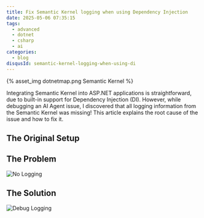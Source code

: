 ```yaml
---
title: Fix Semantic Kernel logging when using Dependency Injection
date: 2025-05-06 07:35:15
tags:
  - advanced
  - dotnet
  - csharp
  - ai
categories:
  - blog
disqusId: semantic-kernel-logging-when-using-di
---
```


{% asset_img dotnetmap.png Semantic Kernel %}

Integrating Semantic Kernel into ASP.NET applications is straightforward, due to built-in support for Dependency Injection (DI). However, while debugging an AI Agent issue, I discovered that all logging information from the Semantic Kernel was missing! This article explains the root cause of the issue and how to fix it.

<!-- more -->

## The Original Setup

<script src="https://gist.github.com/uveta/30994e4ecb61bbbbcc27024fc3277f81.js?file=Program.cs"></script>

<script src="https://gist.github.com/uveta/30994e4ecb61bbbbcc27024fc3277f81.js?file=Agent.cs"></script>

## The Problem

![No Logging](no-debug-log.png)

## The Solution

<script src="https://gist.github.com/uveta/30994e4ecb61bbbbcc27024fc3277f81.js?file=Program(fixed).cs"></script>

![Debug Logging](debug-log.png)